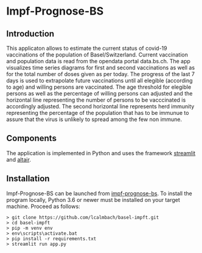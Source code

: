 # Impf-Prognose-BS

## Introduction 

This applicaton allows to estimate the current status of covid-19 vaccinations of the population of Basel/Switzerland. Current vaccination and population data is read from the opendata portal data.bs.ch. The app visualizes time series diagrams for first and second vaccinations as well as for the total number of doses given as per today. The progress of the last 7 days is used to extrapolate future vaccinations until all elegible (according to age) and willing persons are vaccinated. The age threshold for elegible persons as well as the percentage of willing persons can adjusted and the horizontal line representing the number of persons to be vacccinated is accordingly adjusted. The second horizontal line represents herd immunity representing the percentage of the population that has to be immunue to assure that the virus is unlikely to spread among the few non immune. 

## Components
The application is implemented in Python and uses the framework [streamlit](https://streamlit.io/) and [altair](https://altair-viz.github.io/).

## Installation
Impf-Prognose-BS can be launched from [impf-prognose-bs](https://impf-prognose-bs.herokuapp.com/). To install the program locally, Python 3.6 or newer must be installed on your target machine. Proceed as follows:

```
> git clone https://github.com/lcalmbach/basel-impft.git
> cd basel-impft
> pip -m venv env
> env\scripts\activate.bat
> pip install -r requirements.txt
> streamlit run app.py
```` 

